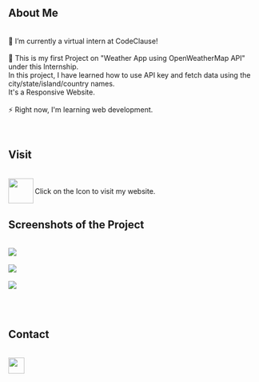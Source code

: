 
## About Me
<br> 
🔭 I’m currently a virtual intern at CodeClause! <br><br>
🚀 This is my first Project on "Weather App using OpenWeatherMap API" under this Internship. <br> In this project, I have learned how to use API key and fetch data using the city/state/island/country names. <br>It's a Responsive Website. <br><br>
⚡ Right now, I'm learning web development. <br>
<br><br>

## Visit 
<br>
<a href="https://pia-lashkari.github.io/CodeClause-WeatherApp/">
<img align="left" src="https://github.com/pia-lashkari/CodeClause-WeatherApp/assets/139000789/bb5b4fa9-f891-474a-b850-76eeebab843b" height=50px>
</a>
<br> Click on the Icon to visit my website.
<br><br>

## Screenshots of the Project 
<br> 
<img src="https://github.com/pia-lashkari/CodeClause-WeatherApp/assets/139000789/2e5af22d-b4a4-4aab-a4bf-3994aafc8736">
<br><br>
<img src="https://github.com/pia-lashkari/CodeClause-WeatherApp/assets/139000789/4b4c1c01-5af2-4eb7-b78a-0803efd3a527">
<br><br>
<img src="https://github.com/pia-lashkari/CodeClause-WeatherApp/assets/139000789/91bbd2a7-4365-406d-8b4d-e0f5347f4f3b">

<br><br>

## Contact 
<br>
<a href="https://www.instagram.com/pialashkari/">
<img align="left" src="https://github.com/pia-lashkari/CodeClause-WeatherApp/assets/139000789/7f62451e-f91c-4b5b-ab16-d4642bc8f380" height=32px>
</a>




 
